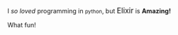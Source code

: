<p>I <em>so loved</em> programming in <small>python</small>, but <big>Elixir</big> is <strong>Amazing!</strong></p><p>What fun!</p>